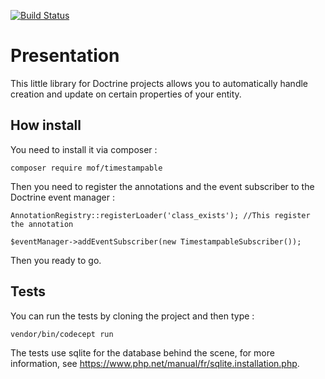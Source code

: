 [![Build Status](https://travis-ci.org/RyanFarrah67/Timestampable.svg?branch=master)](https://travis-ci.org/RyanFarrah67/Timestampable)

# Presentation

This little library for Doctrine projects allows you to automatically handle creation and update on certain properties of your 
entity.

## How install

You need to install it via composer : 

`composer require mof/timestampable`  

Then you need to register the annotations and the event subscriber to the Doctrine event manager :

`AnnotationRegistry::registerLoader('class_exists'); //This register the annotation`

`$eventManager->addEventSubscriber(new TimestampableSubscriber());`

Then you ready to go.

## Tests

You can run the tests by cloning the project and then type :

`vendor/bin/codecept run`

The tests use sqlite for the database behind the scene, for more information, see https://www.php.net/manual/fr/sqlite.installation.php.
